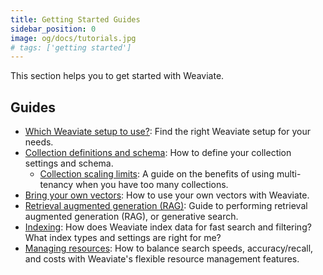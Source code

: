 ```yaml
---
title: Getting Started Guides
sidebar_position: 0
image: og/docs/tutorials.jpg
# tags: ['getting started']
---
```


This section helps you to get started with Weaviate.

## Guides

- [Which Weaviate setup to use?](./which-weaviate.md): Find the right Weaviate setup for your needs.
- [Collection definitions and schema](./managing-collections/index.mdx): How to define your collection settings and schema.
  - [Collection scaling limits](./managing-collections/collections-scaling-limits.mdx): A guide on the benefits of using multi-tenancy when you have too many collections. 
- [Bring your own vectors](./custom-vectors.mdx): How to use your own vectors with Weaviate.
- [Retrieval augmented generation (RAG)](./generative.md): Guide to performing retrieval augmented generation (RAG), or generative search.
- [Indexing](./managing-resources/indexing.mdx): How does Weaviate index data for fast search and filtering? What index types and settings are right for me?
- [Managing resources](./managing-resources/index.md): How to balance search speeds, accuracy/recall, and costs with Weaviate's flexible resource management features.
